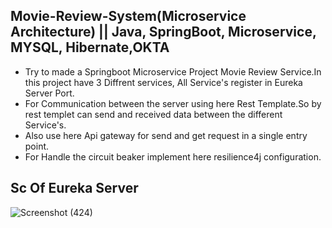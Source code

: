 ## Movie-Review-System(Microservice Architecture) || Java, SpringBoot, Microservice, MYSQL, Hibernate,OKTA  
* Try to made a Springboot Microservice Project Movie Review Service.In this project have 3 Diffrent services,
  All Service's register in Eureka Server Port.
* For Communication between the server using here Rest Template.So by rest templet can send and received data between
  the different Service's.
* Also use here Api gateway for send and get request in a single entry point.
* For Handle the circuit beaker implement here resilience4j configuration.

## Sc Of Eureka Server
![Screenshot (424)](https://github.com/avis97/Movie_review_App-MicroService-/assets/106426358/0eb8801e-40dc-45ea-966f-f95b9967b31c)
